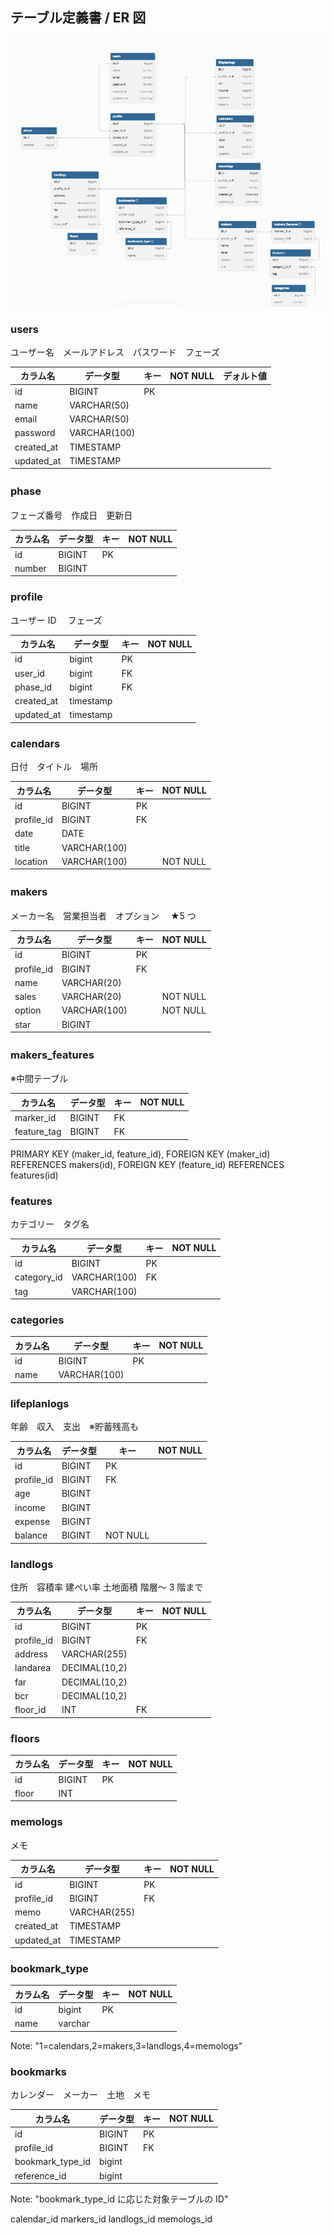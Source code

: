 ## テーブル定義書 / ER 図

![alt text](/docs/images/ER.png)

### users

ユーザー名　メールアドレス　パスワード　フェーズ

| カラム名   | データ型     | キー | NOT NULL | デォルト値 |
| ---------- | ------------ | ---- | -------- | ---------- |
| id         | BIGINT       | PK   |          |
| name       | VARCHAR(50)  |      |          |
| email      | VARCHAR(50)  |      |          |
| password   | VARCHAR(100) |      |          |
| created_at | TIMESTAMP    |      |
| updated_at | TIMESTAMP    |      |

### phase 　

フェーズ番号　作成日　更新日

| カラム名 | データ型 | キー | NOT NULL |
| -------- | -------- | ---- | -------- |
| id       | BIGINT   | PK   |
| number   | BIGINT   |

### profile

ユーザー ID 　フェーズ

| カラム名   | データ型  | キー | NOT NULL |
| ---------- | --------- | ---- | -------- |
| id         | bigint    | PK   |
| user_id    | bigint    | FK   |
| phase_id   | bigint    | FK   |
| created_at | timestamp |
| updated_at | timestamp |

### calendars

日付　タイトル　場所

| カラム名   | データ型     | キー | NOT NULL |
| ---------- | ------------ | ---- | -------- |
| id         | BIGINT       | PK   |
| profile_id | BIGINT       | FK   |
| date       | DATE         |
| title      | VARCHAR(100) |
| location   | VARCHAR(100) |      | NOT NULL |

### makers 　

メーカー名　営業担当者　オプション　 ★5 つ

| カラム名   | データ型     | キー | NOT NULL |
| ---------- | ------------ | ---- | -------- |
| id         | BIGINT       | PK   |
| profile_id | BIGINT       | FK   |
| name       | VARCHAR(20)  |      |
| sales      | VARCHAR(20)  |      | NOT NULL |
| option     | VARCHAR(100) |      | NOT NULL |
| star       | BIGINT       |      |          |

### makers_features 　

※中間テーブル

| カラム名    | データ型 | キー | NOT NULL |
| ----------- | -------- | ---- | -------- |
| marker_id   | BIGINT   | FK   |
| feature_tag | BIGINT   | FK   |

PRIMARY KEY (maker_id, feature_id),
FOREIGN KEY (maker_id) REFERENCES makers(id),
FOREIGN KEY (feature_id) REFERENCES features(id)

### features

カテゴリー　タグ名

| カラム名    | データ型     | キー | NOT NULL |
| ----------- | ------------ | ---- | -------- |
| id          | BIGINT       | PK   |          |
| category_id | VARCHAR(100) | FK   |
| tag         | VARCHAR(100) |

### categories

| カラム名 | データ型     | キー | NOT NULL |
| -------- | ------------ | ---- | -------- |
| id       | BIGINT       | PK   |          |
| name     | VARCHAR(100) |

### lifeplanlogs

年齢　収入　支出　※貯蓄残高も

| カラム名   | データ型 | キー     | NOT NULL |
| ---------- | -------- | -------- | -------- |
| id         | BIGINT   | PK       |          |
| profile_id | BIGINT   | FK       |
| age        | BIGINT   |
| income     | BIGINT   |
| expense    | BIGINT   |
| balance    | BIGINT   | NOT NULL |

### landlogs

住所　容積率 建ぺい率 土地面積 階層～ 3 階まで

| カラム名   | データ型      | キー | NOT NULL |
| ---------- | ------------- | ---- | -------- |
| id         | BIGINT        | PK   |          |
| profile_id | BIGINT        | FK   |
| address    | VARCHAR(255)  |
| landarea   | DECIMAL(10,2) |
| far        | DECIMAL(10,2) |
| bcr        | DECIMAL(10,2) |
| floor_id   | INT           | FK   |          |

### floors

| カラム名 | データ型 | キー | NOT NULL |
| -------- | -------- | ---- | -------- |
| id       | BIGINT   | PK   |          |
| floor    | INT      |

### memologs

メモ

| カラム名   | データ型     | キー | NOT NULL |
| ---------- | ------------ | ---- | -------- |
| id         | BIGINT       | PK   |          |
| profile_id | BIGINT       | FK   |
| memo       | VARCHAR(255) |
| created_at | TIMESTAMP    |      |
| updated_at | TIMESTAMP    |      |

### bookmark_type

| カラム名 | データ型 | キー | NOT NULL |
| -------- | -------- | ---- | -------- |
| id       | bigint   | PK   |
| name     | varchar  |

Note: "1=calendars,2=makers,3=landlogs,4=memologs"

### bookmarks

カレンダー　メーカー　土地　メモ

| カラム名         | データ型 | キー | NOT NULL |
| ---------------- | -------- | ---- | -------- |
| id               | BIGINT   | PK   |          |
| profile_id       | BIGINT   | FK   |
| bookmark_type_id | bigint   |
| reference_id     | bigint   |

Note: "bookmark_type_id に応じた対象テーブルの ID"

calendar_id
markers_id
landlogs_id
memologs_id
